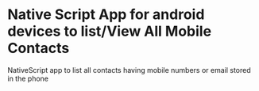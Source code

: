 # Native Script App for android devices to list/View All Mobile Contacts
NativeScript app to list all contacts having mobile numbers or email stored in the phone
